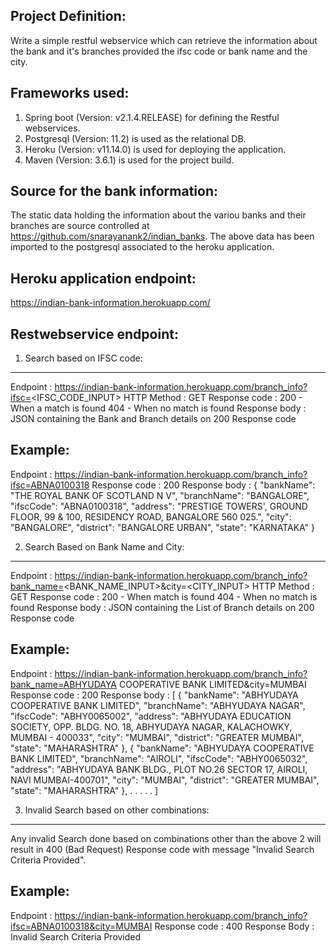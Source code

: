 Project Definition:
-------------------
Write a simple restful webservice which can retrieve the information about the bank and it's branches provided the ifsc code or bank name and the city.

Frameworks used:
----------------
1. Spring boot (Version: v2.1.4.RELEASE) for defining the Restful webservices.
2. Postgresql (Version: 11.2) is used as the relational DB.
3. Heroku (Version: v11.14.0) is used for deploying the application.
4. Maven (Version: 3.6.1) is used for the project build. 

Source for the bank information:
--------------------------------
The static data holding the information about the variou banks and their branches are source controlled at https://github.com/snarayanank2/indian_banks.
The above data has been imported to the postgresql associated to the heroku application. 

Heroku application endpoint:
----------------------------
https://indian-bank-information.herokuapp.com/

Restwebservice endpoint:
------------------------
1. Search based on IFSC code:
-----------------------------
Endpoint      : https://indian-bank-information.herokuapp.com/branch_info?ifsc=<IFSC_CODE_INPUT>
HTTP Method   : GET
Response code : 200 - When a match is found
                404 - When no match is found
Response body : JSON containing the Bank and Branch details on 200 Response code

Example:
--------
Endpoint      : https://indian-bank-information.herokuapp.com/branch_info?ifsc=ABNA0100318
Response code : 200 
Response body : 
{
"bankName": "THE ROYAL BANK OF SCOTLAND N V",
"branchName": "BANGALORE",
"ifscCode": "ABNA0100318",
"address": "PRESTIGE TOWERS', GROUND FLOOR, 99 & 100, RESIDENCY ROAD, BANGALORE 560 025.",
"city": "BANGALORE",
"district": "BANGALORE URBAN",
"state": "KARNATAKA"
}

2. Search Based on Bank Name and City:
----------------------------------------
Endpoint      : https://indian-bank-information.herokuapp.com/branch_info?bank_name=<BANK_NAME_INPUT>&city=<CITY_INPUT>
HTTP Method   : GET
Response code : 200 - When match is found
                404 - When no match is found
Response body : JSON containing the List of Branch details on 200 Response code

Example:
--------
Endpoint      : https://indian-bank-information.herokuapp.com/branch_info?bank_name=ABHYUDAYA COOPERATIVE BANK LIMITED&city=MUMBAI
Response code : 200 
Response body : 
[
{
"bankName": "ABHYUDAYA COOPERATIVE BANK LIMITED",
"branchName": "ABHYUDAYA NAGAR",
"ifscCode": "ABHY0065002",
"address": "ABHYUDAYA EDUCATION SOCIETY, OPP. BLDG. NO. 18, ABHYUDAYA NAGAR, KALACHOWKY, MUMBAI - 400033",
"city": "MUMBAI",
"district": "GREATER MUMBAI",
"state": "MAHARASHTRA"
},
{
"bankName": "ABHYUDAYA COOPERATIVE BANK LIMITED",
"branchName": "AIROLI",
"ifscCode": "ABHY0065032",
"address": "ABHYUDAYA BANK BLDG., PLOT NO.26 SECTOR 17, AIROLI, NAVI MUMBAI-400701",
"city": "MUMBAI",
"district": "GREATER MUMBAI",
"state": "MAHARASHTRA"
},
.
.
.
.
.
]

3. Invalid Search based on other combinations:
-----------------------------------------------
Any invalid Search done based on combinations other than the above 2 will result in 400 (Bad Request) Response code with message "Invalid Search Criteria Provided".

Example:
--------
Endpoint      : https://indian-bank-information.herokuapp.com/branch_info?ifsc=ABNA0100318&city=MUMBAI
Response code : 400
Response Body : Invalid Search Criteria Provided

